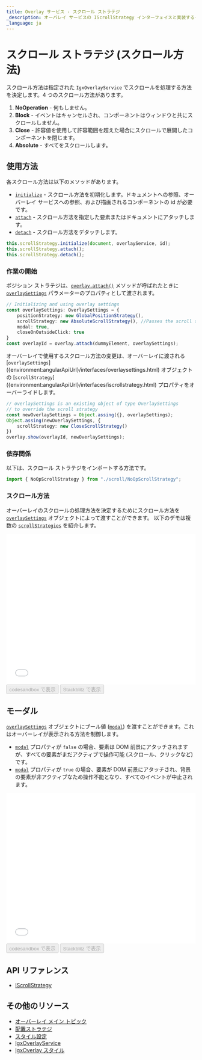 ```yaml
---
title: Overlay サービス - スクロール ストラテジ
_description: オーバレイ サービスの IScrollStrategy インターフェイスと実装するクラスについての説明とその例です。
_language: ja
---
```


# スクロール ストラテジ (スクロール方法)

スクロール方法は指定された `IgxOverlayService` でスクロールを処理する方法を決定します。4 つのスクロール方法があります。
1. **NoOperation** -  何もしません。
2. **Block** - イベントはキャンセルされ、コンポーネントはウィンドウと共にスクロールしません。
3. **Close** - 許容値を使用して許容範囲を超えた場合にスクロールで展開したコンポーネントを閉じます。
4. **Absolute** - すべてをスクロールします。

## 使用方法

各スクロール方法は以下のメソッドがあります。
 - [`initialize`]({environment:angularApiUrl}/interfaces/iscrollstrategy.html#initialize) - スクロール方法を初期化します。ドキュメントへの参照、オーバーレイ サービスへの参照、および描画されるコンポーネントの id が必要です。
 - [`attach`]({environment:angularApiUrl}/interfaces/iscrollstrategy.html#attach) - スクロール方法を指定した要素またはドキュメントにアタッチします。
 - [`detach`]({environment:angularApiUrl}/interfaces/iscrollstrategy.html#detach) - スクロール方法をデタッチします。

```typescript
this.scrollStrategy.initialize(document, overlayService, id);
this.scrollStrategy.attach();
this.scrollStrategy.detach();
```
<div class="divider--half"></div>

### 作業の開始
ポジション ストラテジは、[`overlay.attach()`]({environment:angularApiUrl}/classes/igxoverlayservice.html#attach) メソッドが呼ばれたときに [`overlaySettings`]({environment:angularApiUrl}/interfaces/overlaysettings.html) パラメーターのプロパティとして渡されます。
```typescript
// Initializing and using overlay settings
const overlaySettings: OverlaySettings = {
    positionStrategy: new GlobalPositionStrategy(),
    scrollStrategy: new AbsoluteScrollStrategy(), //Passes the scroll strategy
    modal: true,
    closeOnOutsideClick: true
}
const overlayId = overlay.attach(dummyElement, overlaySettings); 
``` 
<div class="divider"></div>

オーバーレイで使用するスクロール方法の変更は、オーバーレイに渡される [`overlaySettings`] ({environment:angularApiUrl}/interfaces/overlaysettings.html) オブジェクトの [`scrollStrategy`] ({environment:angularApiUrl}/interfaces/iscrollstrategy.html) プロパティをオーバーライドします。
```typescript
// overlaySettings is an existing object of type OverlaySettings
// to override the scroll strategy
const newOverlaySettings = Object.assing({}, overlaySettings);
Object.assing(newOverlaySettings, {
    scrollStrategy: new CloseScrollStrategy()
})
overlay.show(overlayId, newOverlaySettings); 
```
<div class="divider--half"></div>

### 依存関係

以下は、スクロール ストラテジをインポートする方法です。

```typescript
import { NoOpScrollStrategy } from "./scroll/NoOpScrollStrategy";
```

### スクロール方法
オーバーレイのスクロールの処理方法を決定するためにスクロール方法を [`overlaySettings`]({environment:angularApiUrl}/interfaces/overlaysettings.html) オブジェクトによって渡すことができます。
以下のデモは複数の [`scrollStrategies`]({environment:angularApiUrl}/interfaces/iscrollstrategy.html) を紹介します。
<div class="sample-container loading" style="height: 400px">
    <iframe id="overlay-scroll-sample-2-iframe" frameborder="0" seamless width="100%" height="100%" src="{environment:demosBaseUrl}/interactions/overlay-scroll-sample-2" onload="onSampleIframeContentLoaded(this);"></iframe>
</div>
<div>
<button data-localize="codesandbox" disabled class="codesandbox-btn" data-iframe-id="overlay-scroll-sample-2-iframe" data-demos-base-url="{environment:demosBaseUrl}">codesandbox で表示</button>
<button data-localize="stackblitz" disabled class="stackblitz-btn" data-iframe-id="overlay-scroll-sample-2-iframe" data-demos-base-url="{environment:demosBaseUrl}">Stackblitz で表示</button>
</div>
<div class="divider--half"></div>

## モーダル
[`overlaySettings`]({environment:angularApiUrl}/interfaces/overlaysettings.html) オブジェクトにブール値 ([`modal`]({environment:angularApiUrl}/interfaces/overlaysettings.html#modal)) を渡すことができます。これはオーバーレイが表示される方法を制御します。
- [`modal`]({environment:angularApiUrl}/interfaces/overlaysettings.html#modal) プロパティが `false` の場合、要素は DOM 前景にアタッチされますが、すべての要素がまだアクティブで操作可能 (スクロール、クリックなど) です。
- [`modal`]({environment:angularApiUrl}/interfaces/overlaysettings.html#modal) プロパティが `true` の場合、要素が DOM 前景にアタッチされ、背景の要素が非アクティブなため操作不能となり、すべてのイベントが中止されます。

<div class="sample-container loading" style="height: 400px">
    <iframe id="overlay-scroll-sample-1-iframe" frameborder="0" seamless width="100%" height="100%" src="{environment:demosBaseUrl}/interactions/overlay-scroll-sample-1" onload="onSampleIframeContentLoaded(this);"></iframe>
</div>
<div>
<button data-localize="codesandbox" disabled class="codesandbox-btn" data-iframe-id="overlay-scroll-sample-1-iframe" data-demos-base-url="{environment:demosBaseUrl}">codesandbox で表示</button>
<button data-localize="stackblitz" disabled class="stackblitz-btn" data-iframe-id="overlay-scroll-sample-1-iframe" data-demos-base-url="{environment:demosBaseUrl}">Stackblitz で表示</button>
</div>
<div class="divider--half"></div>

## API リファレンス
* [IScrollStrategy]({environment:angularApiUrl}/interfaces/iscrollstrategy.html)

## その他のリソース
* [オーバーレイ メイン トピック](overlay_main.md)
* [配置ストラテジ](overlay_position.md)
* [スタイル設定](overlay_styling.md)
* [IgxOverlayService]({environment:angularApiUrl}/classes/igxoverlayservice.html)
* [IgxOverlay スタイル]({environment:sassApiUrl}/index.html#function-igx-overlay-theme)